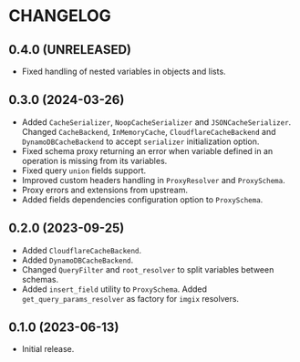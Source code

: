 # CHANGELOG

## 0.4.0 (UNRELEASED)

- Fixed handling of nested variables in objects and lists.


## 0.3.0 (2024-03-26)

- Added `CacheSerializer`, `NoopCacheSerializer` and `JSONCacheSerializer`. Changed `CacheBackend`, `InMemoryCache`, `CloudflareCacheBackend` and `DynamoDBCacheBackend` to accept `serializer` initialization option.
- Fixed schema proxy returning an error when variable defined in an operation is missing from its variables.
- Fixed query `union` fields support.
- Improved custom headers handling in `ProxyResolver` and `ProxySchema`.
- Proxy errors and extensions from upstream.
- Added fields dependencies configuration option to `ProxySchema`.


## 0.2.0 (2023-09-25)

- Added `CloudflareCacheBackend`.
- Added `DynamoDBCacheBackend`.
- Changed `QueryFilter` and `root_resolver` to split variables between schemas.
- Added `insert_field` utility to `ProxySchema`. Added `get_query_params_resolver` as factory for `imgix` resolvers. 


## 0.1.0 (2023-06-13)

- Initial release.
